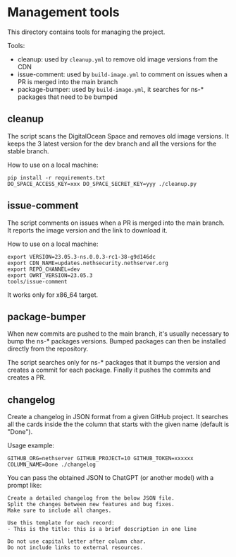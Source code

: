 # Management tools

This directory contains tools for managing the project.

Tools:

- cleanup: used by `cleanup.yml` to remove old image versions from the CDN
- issue-comment: used by `build-image.yml` to comment on issues when a PR is merged into the main branch
- package-bumper: used by `build-image.yml`, it searches for ns-* packages that need to be bumped

## cleanup

The script scans the DigitalOcean Space and removes old image versions.
It keeps the 3 latest version for the dev branch and all the versions for the stable branch.

How to use on a local machine:
```
pip install -r requirements.txt
DO_SPACE_ACCESS_KEY=xxx DO_SPACE_SECRET_KEY=yyy ./cleanup.py
```

## issue-comment

The script comments on issues when a PR is merged into the main branch.
It reports the image version and the link to download it.

How to use on a local machine:
```
export VERSION=23.05.3-ns.0.0.3-rc1-38-g9d146dc
export CDN_NAME=updates.nethsecurity.nethserver.org
export REPO_CHANNEL=dev
export OWRT_VERSION=23.05.3
tools/issue-comment
```

It works only for x86_64 target.


## package-bumper

When new commits are pushed to the main branch, it's usually necessary to bump the ns-* packages versions.
Bumped packages can then be installed directly from the repository.

The script searches only for ns-* packages that it bumps the version and creates a commit for each package.
Finally it pushes the commits and creates a PR.

## changelog

Create a changelog in JSON format from a given GitHub project.
It searches all the cards inside the the column that starts with the given name (default is "Done").

Usage example:
```
GITHUB_ORG=nethserver GITHUB_PROJECT=10 GITHUB_TOKEN=xxxxxx COLUMN_NAME=Done ./changelog
```

You can pass the obtained JSON to ChatGPT (or another model) with a prompt like:
```
Create a detailed changelog from the below JSON file.
Split the changes between new features and bug fixes.
Make sure to include all changes.

Use this template for each record:
- This is the title: this is a brief description in one line

Do not use capital letter after column char.
Do not include links to external resources.
```
